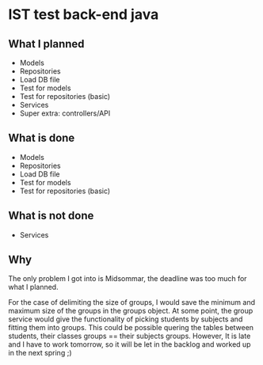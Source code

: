 # IST test back-end java

## What I planned
- Models
- Repositories
- Load DB file
- Test for models
- Test for repositories (basic)
- Services
- Super extra: controllers/API

## What is done
- Models
- Repositories
- Load DB file
- Test for models
- Test for repositories (basic)

## What is not done
- Services


## Why
The only problem I got into is Midsommar, the deadline was too much for what I planned. 

For the case of delimiting the size of groups, I would save the minimum and maximum size of the groups in the groups object. 
At some point, the group service would give the functionality of picking students by subjects and fitting them into groups. This could be possible quering the tables between students, their classes groups == their subjects groups. 
However, It is late and I have to work tomorrow, so it will be let in the backlog and worked up in the next spring ;)